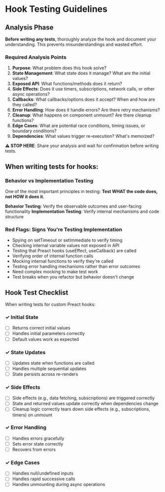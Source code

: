 # Hook Testing Guidelines

## Analysis Phase

**Before writing any tests**, thoroughly analyze the hook and document your understanding. This prevents misunderstandings and wasted effort.

### Required Analysis Points

1. **Purpose**: What problem does this hook solve?
2. **State Management**: What state does it manage? What are the initial values?
3. **Exposed API**: What functions/methods does it return?
4. **Side Effects**: Does it use timers, subscriptions, network calls, or other async operations?
5. **Callbacks**: What callbacks/options does it accept? When and how are they called?
6. **Error Handling**: How does it handle errors? Are there retry mechanisms?
7. **Cleanup**: What happens on component unmount? Are there cleanup functions?
8. **Edge Cases**: What are potential race conditions, timing issues, or boundary conditions?
9. **Dependencies**: What values trigger re-execution? What's memoized?

**⚠️ STOP HERE**: Share your analysis and wait for confirmation before writing tests.

## When writing tests for hooks:

### Behavior vs Implementation Testing

One of the most important principles in testing: **Test WHAT the code does, not HOW it does it.**

**Behavior Testing**: Verify the observable outcomes and user-facing functionality
**Implementation Testing**: Verify internal mechanisms and code structure

### Red Flags: Signs You're Testing Implementation

- Spying on setTimeout or setImmediate to verify timing
- Checking internal variable values not exposed in API
- Testing that Preact hooks (useEffect, useCallback) are called
- Verifying order of internal function calls
- Mocking internal functions to verify they're called
- Testing error handling mechanisms rather than error outcomes
- Need complex mocking to make test work
- Test breaks when you refactor but behavior doesn't change

## Hook Test Checklist

When writing tests for custom Preact hooks:

### ✓ Initial State

- [ ] Returns correct initial values
- [ ] Handles initial parameters correctly
- [ ] Default values work as expected

### ✓ State Updates

- [ ] Updates state when functions are called
- [ ] Handles multiple sequential updates
- [ ] State persists across re-renders

### ✓ Side Effects

- [ ] Side effects (e.g., data fetching, subscriptions) are triggered correctly
- [ ] State and returned values update correctly when dependencies change
- [ ] Cleanup logic correctly tears down side effects (e.g., subscriptions, timers) on unmount

### ✓ Error Handling

- [ ] Handles errors gracefully
- [ ] Sets error state correctly
- [ ] Recovers from errors

### ✓ Edge Cases

- [ ] Handles null/undefined inputs
- [ ] Handles rapid successive calls
- [ ] Handles unmounting during async operations
